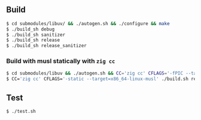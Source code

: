 
## Build

```sh
$ cd submodules/libuv/ && ./autogen.sh && ./configure && make
$ ./build_sh debug
$ ./build_sh sanitizer
$ ./build_sh release
$ ./build_sh release_sanitizer
```

### Build with musl statically with `zig cc`

```sh
$ cd submodules/libuv && ./autogen.sh && CC='zig cc' CFLAGS='-fPIC --target=x86_64-linux-musl' ./configure && make
$ CC='zig cc' CFLAGS='-static --target=x86_64-linux-musl' ./build.sh release
```

## Test

```sh
$ ./test.sh
```
